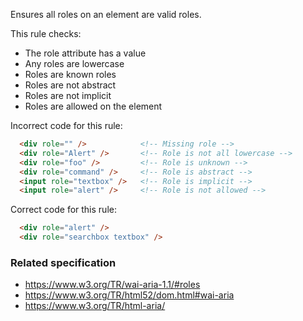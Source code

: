 Ensures all roles on an element are valid roles.

This rule checks:

* The role attribute has a value
* Any roles are lowercase
* Roles are known roles
* Roles are not abstract
* Roles are not implicit
* Roles are allowed on the element

Incorrect code for this rule:
```html
  <div role="" />            <!-- Missing role -->
  <div role="Alert" />       <!-- Role is not all lowercase -->
  <div role="foo" />         <!-- Role is unknown -->
  <div role="command" />     <!-- Role is abstract -->
  <input role="textbox" />   <!-- Role is implicit -->
  <input role="alert" />     <!-- Role is not allowed -->
```

Correct code for this rule:
```html
  <div role="alert" />
  <div role="searchbox textbox" />
```

### Related specification

* https://www.w3.org/TR/wai-aria-1.1/#roles
* https://www.w3.org/TR/html52/dom.html#wai-aria
* https://www.w3.org/TR/html-aria/

